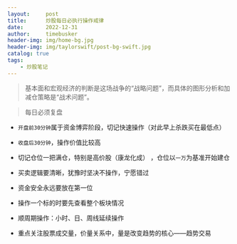 ```yaml
---
layout:     post
title:      炒股每日必执行操作戒律
date:       2022-12-31
author:     timebusker
header-img: img/home-bg.jpg
header-img: img/taylorswift/post-bg-swift.jpg
catalog: true
tags:
    - 炒股笔记
---  
```


> 基本面和宏观经济的判断是这场战争的“战略问题”，而具体的图形分析和加减仓策略是“战术问题”。

> 每日必须复盘


- `开盘前30分钟`属于资金博弈阶段，切记快速操作（对此早上杀跌买在最低点）


- `收盘后30分钟`，操作价值比较高


- 切记仓位一把满仓，特别是高价股（康龙化成） ，仓位以`一万`为基准开始建仓


- 买卖逻辑要清晰，犹豫时坚决不操作，宁愿错过


- 资金安全永远要放在第一位


- 操作一个标的时要先查看整个板块情况


- 顺周期操作：小时、日、周线延续操作


- 重点关注股票成交量，价量关系中，量是改变趋势的核心——趋势交易
